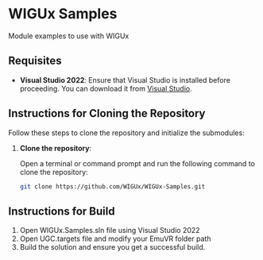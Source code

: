 # WIGUx Samples

Module examples to use with WIGUx

## Requisites

- **Visual Studio 2022**: Ensure that Visual Studio is installed before proceeding. You can download it from [Visual Studio](https://visualstudio.microsoft.com/).

## Instructions for Cloning the Repository

Follow these steps to clone the repository and initialize the submodules:

1. **Clone the repository**:

   Open a terminal or command prompt and run the following command to clone the repository:

   ```bash
   git clone https://github.com/WIGUx/WIGUx-Samples.git
   ```

## Instructions for Build

1. Open WIGUx.Samples.sln file using Visual Studio 2022
2. Open UGC.targets file and modify your EmuVR folder path
3. Build the solution and ensure you get a successful build.
  

